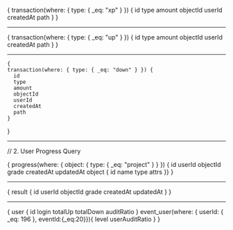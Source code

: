{
    transaction(where: { type: { _eq: "xp" } }) {
      id
      type
      amount
      objectId
      userId
      createdAt
      path
    }
  }


  *******************
  {
    transaction(where: { type: { _eq: "up" } }) {
      id
      type
      amount
      objectId
      userId
      createdAt
      path
    }
  }
  ******************
    {
    transaction(where: { type: { _eq: "down" } }) {
      id
      type
      amount
      objectId
      userId
      createdAt
      path
    }
  }
*******************
// 2. User Progress Query

{
    progress(where: { object: { type: { _eq: "project" } } }) {
      id
      userId
      objectId
      grade
      createdAt
      updatedAt
      object {
        id
        name
        type
        attrs
      }}
    }
      

**********************
{
    result {
      id
      userId
      objectId
      grade
      createdAt
      updatedAt
    }
  }

****************
{
            user {
                id
                login
                totalUp
                totalDown
             	auditRatio
            }
            event_user(where: { userId: { _eq: 196 }, eventId:{_eq:20}}){
                level
          		userAuditRatio
            }
        }